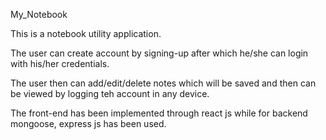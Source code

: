My_Notebook

This is a notebook utility application.

The user can create account by signing-up after which he/she can login with his/her credentials.

The user then can add/edit/delete notes which will be saved and then can be viewed by logging teh account in any device.

The front-end has been implemented through react js while for backend mongoose, express js has been used.